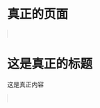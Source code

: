 # 真正的页面

<w-layout :env="env" :rule="menuTestRule" class="demo" logoutAction="https://www.easy-mock.com/mock/5ab386ecca15e11ded65b593/chinese/getLoginOutCallBackUrl" :navs="barTestRule" menuName="123123" barName="二级导航" :show="true">
  <h1>这是真正的标题</h1>
  <p>这是真正内容</p>
</w-layout>

<script>
import WLayout from '../emmenu/core/layout/Layout';
//  权限测试数据
import menuTestRule from './menudata';
//  二级白色导航测试数据
import barTestRule from './barDatas';
//  环境地址配置
import envConf from './env';

export default {
  data() {
    return {
      env: envConf.production,
      barTestRule,
      menuTestRule,
    };
  },
  components: {
    WLayout,
  },
  methods: {
  },
}
</script>

<style lang="scss">
@import '../emmenu/assets/css/layout.scss';
@import '../emmenu/assets/css/menu.scss';
@import '../emmenu/assets/css/bar.scss';

.demo {
  position: relative;
  height: 500px;
  border: 1px solid #dcdcdc;
}
</style>
